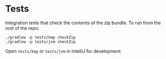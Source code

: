 # Tests

Integration tests that check the contents of the zip bundle. To run from the root of the repo:

```shell
./gradlew -p tests/kmp checkZip
./gradlew -p tests/jvm checkZip
```

Open `tests/kmp` or `tests/jvm` in IntelliJ for development 
